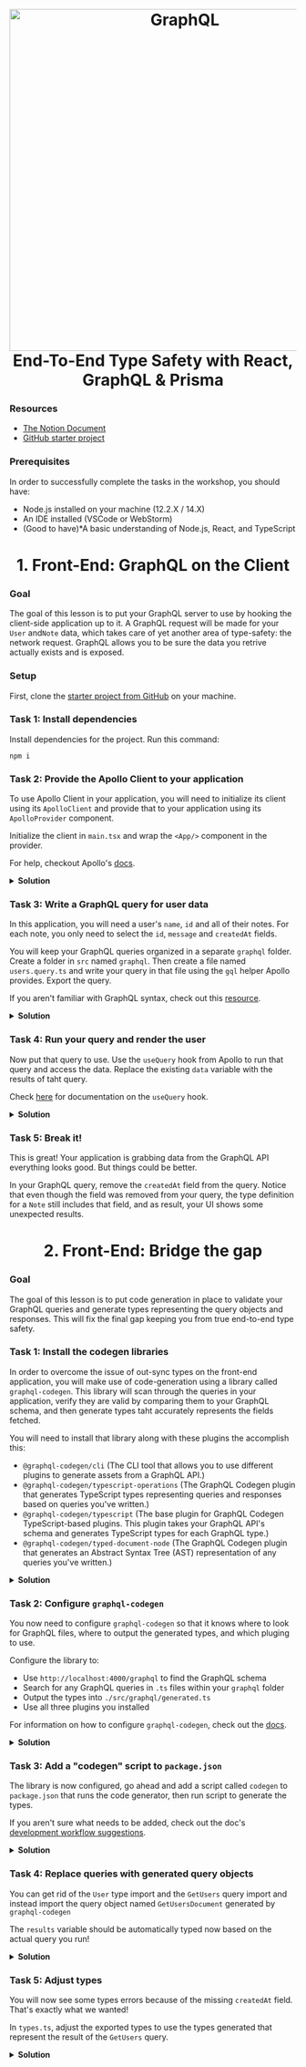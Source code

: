 <h1 align="center">
  <br>
  <a href="https://github.com/CotomanAnatoli/Workshop_Type_Safety_GraphQL_CLIENT"><img src="https://paljs.com/header.png" alt="GraphQL" width="600">
  </a>
  <br>
  End-To-End Type Safety with React, GraphQL & Prisma
  <br>
</h1>

### Resources
- [The Notion Document](https://github.com/CotomanAnatoli/Workshop_Type_Safety_GraphQL_CLIENT/blob/main/README.md)
- [GitHub starter project](https://github.com/CotomanAnatoli/Workshop_Type_Safety_GraphQL_CLIENT)

### Prerequisites
In order to successfully complete the tasks in the workshop, you should have:
- Node.js installed on your machine (12.2.X / 14.X)
- An IDE installed (VSCode or WebStorm)
- (Good to have)*A basic understanding of Node.js, React, and TypeScript

<h1 align="center">1. Front-End: GraphQL on the Client</h1>

### Goal
The goal of this lesson is to put your GraphQL server to use by hooking the client-side application up to it.
A GraphQL request will be made for your `User` and`Note` data, which takes care of yet another area of type-safety: the network request. GraphQL allows you to be sure the data you retrive actually exists and is exposed.

### Setup
First, clone the [starter project from GitHub](https://github.com/CotomanAnatoli/Workshop_Type_Safety_GraphQL_CLIENT) on your machine.


### Task 1: Install dependencies
Install dependencies for the project. Run this command:
```shell
npm i
```

### Task 2: Provide the  Apollo Client to your application
To use Apollo Client in your application, you will need to initialize its client using its `ApolloClient` and provide that to your application using its `ApolloProvider` component.

Initialize the client in `main.tsx` and wrap the `<App/>` component in the provider.

For help, checkout Apollo's [docs](https://www.apollographql.com/docs/react/get-started).

<details><summary><b>Solution</b></summary>

Install dependencies:
```shell
npm install @apollo/client graphql
```

```typescript
// src/main.tsx

import React from 'react'
import ReactDOM from 'react-dom/client'
import { ApolloClient, ApolloProvider, InMemoryCache } from '@apollo/client'
import App from './App'
import './index.css'

const client = new ApolloClient({
    uri: 'http://localhost:4000/graphql',
    cache: new InMemoryCache()
})


ReactDOM.createRoot(document.getElementById('root')!).render(
  <React.StrictMode>
      <ApolloProvider client={client}>
          <App />
      </ApolloProvider>
  </React.StrictMode>
)
```
</details>

### Task 3: Write a GraphQL query for user data
In this application, you will need a user's `name`, `id` and all of their notes. For each note, you only need to select the `id`, `message` and `createdAt` fields.

You will keep your GraphQL queries organized in a separate `graphql` folder. Create a folder in `src` named `graphql`. Then create a file named `users.query.ts` and write your query in that file using the `gql` helper Apollo provides. Export the query.

If you aren't familiar with GraphQL syntax, check out this [resource](https://www.apollographql.com/docs/react/data/queries).

<details><summary><b>Solution</b></summary>

```typescript
// src/graphql/users.query.ts

import {gql} from '@apollo/client'

export const GET_USERS = gql(`
    query GetUsers() {
        users {
            id 
            name 
            notes {
                id createdAt message
            }
        }
    }
`)
```
</details>

### Task 4: Run your query and render the user
Now put that query to use. Use the `useQuery` hook from Apollo to run that query and access the data. Replace the existing `data` variable with the results of taht query.

Check [here](https://www.apollographql.com/docs/react/data/queries) for documentation on the `useQuery` hook.

<details><summary><b>Solution</b></summary>

```typescript
// src/App.tsx

function App() {
    const { data } = useQuery<Record<'users', User[]>>(GET_USERS);

    return (
        <div className="bg-white flex-col h-screen w-full flex items-center p-4 gap-y-12 overflow-scroll">
            {
                data?.users.map((user) => <UserDisplay user={user} key={user.id} />)
}
    </div>
)
}
```
</details>

### Task 5: Break it!
This is great! Your application is grabbing data from the GraphQL API everything looks good. But things could be better.

In your GraphQL query, remove the `createdAt` field from the query. Notice that even though the field was removed from your query, the type definition for a `Note` still includes that field, and as result, your UI shows some unexpected results.

<h1 align="center">2. Front-End: Bridge the gap</h1>

### Goal
The goal of this lesson is to put code generation in place to validate your GraphQL queries and generate types representing the query objects and responses. This will fix the final gap keeping you from true end-to-end type safety.

### Task 1: Install the codegen libraries
In order to overcome the issue of out-sync types on the front-end application, you will make use of code-generation using a library called `graphql-codegen`. This library will scan through the queries in your application, verify they are valid by comparing them to your GraphQL schema, and then generate types taht accurately represents the fields fetched.

You will need to install that library along with these plugins the accomplish this:
- `@graphql-codegen/cli` (The CLI tool that allows you to use different plugins to generate assets from a GraphQL API.)
- `@graphql-codegen/typescript-operations` (The GraphQL Codegen plugin that generates TypeScript types representing queries and responses based on queries you've written.)
- `@graphql-codegen/typescript` (The base plugin for GraphQL Codegen TypeScript-based plugins. This plugin takes your GraphQL API's schema and generates TypeScript types for each GraphQL type.)
- `@graphql-codegen/typed-document-node` (The GraphQL Codegen plugin that generates an Abstract Syntax Tree (AST) representation of any queries you've written.)

<details><summary><b>Solution</b></summary>

```shell
npm install -D @graphql-codegen/cli @graphql-codegen/typescript-operations @graphql-codegen/typescript @graphql-codegen/typed-document-node
```
</details>

### Task 2: Configure `graphql-codegen`
You now need to configure `graphql-codegen` so that it knows where to look for GraphQL files, where to output the generated types, and which pluging to use.

Configure the library to:
- Use `http://localhost:4000/graphql` to find the GraphQL schema
- Search for any GraphQL queries in `.ts` files within your `graphql` folder
- Output the types into `./src/graphql/generated.ts`
- Use all three plugins you installed

For information on how to configure `graphql-codegen`, check out the [docs](https://the-guild.dev/graphql/codegen/docs/config-reference/codegen-config).

<details><summary><b>Solution</b></summary>

Add `codegen.yml` file into the root folder:

```yaml
// codegen.yml

schema: http://localhost:4000/graphql
documents: "./src/graphql/*.ts"
generates:
  ./src/graphql/generated.ts:
    plugins:
      - typescript
      - typescript-operations
      - typed-document-node
```

</details>

### Task 3: Add a "codegen" script to `package.json`
The library is now configured, go ahead and add a script called `codegen` to `package.json` that runs the code generator, then run script to generate the types.

If you aren't sure what needs to be added, check out the doc's [development workflow suggestions](https://the-guild.dev/graphql/codegen/docs/getting-started/development-workflow).

<details><summary><b>Solution</b></summary>

```json
"scripts": {
    "dev": "vite",
    "build": "tsc && vite build",
    "preview": "vite preview",
    "codegen": "graphql-codegen"
  },
```
</details>

### Task 4: Replace queries with generated query objects
You can get rid of the `User` type import and the `GetUsers` query import and instead import the query object named `GetUsersDocument` generated by `graphql-codegen`

The `results` variable should be automatically typed now based on the actual query you run!

<details><summary><b>Solution</b></summary>
  
```typescript
// src/App.tsx

import UserDisplay from './components/UserDisplay'
import { useQuery } from '@apollo/client'
import { GetUsersDocument } from './graphql/generated'

function App() {
  const { data } = useQuery(GetUsersDocument);

  return (
    <div className="bg-white flex-col h-screen w-full flex items-center p-4 gap-y-12 overflow-scroll">
      {
        data?.users.map((user) => <UserDisplay user={user} key={user.id} />)
      }
    </div>
  )
}

export default App  
```  
</details>  

### Task 5: Adjust types
You will now see some types errors because of the missing `createdAt` field. That's exactly what we wanted!

In `types.ts`, adjust the exported types to use the types generated that represent the result of the `GetUsers` query.

<details><summary><b>Solution</b></summary>

```typescript
// src/types.ts

import {GetUsersQuery} from './graphql/generated'

export type Note = GetUsersQuery['users'][0]['notes'][0]

export type User = GetUsersQuery['users'][0]
```
</details>
